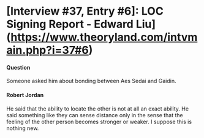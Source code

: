 # [Interview #37, Entry #6]: LOC Signing Report - Edward Liu](https://www.theoryland.com/intvmain.php?i=37#6)

#### Question

Someone asked him about bonding between Aes Sedai and Gaidin.

#### Robert Jordan

He said that the ability to locate the other is not at all an exact ability. He said something like they can sense distance only in the sense that the feeling of the other person becomes stronger or weaker. I suppose this is nothing new.

